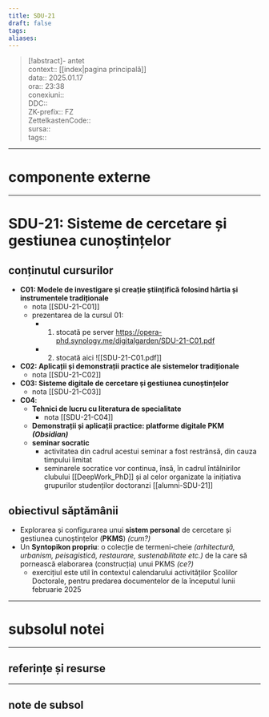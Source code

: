 ```yaml
---
title: SDU-21
draft: false
tags: 
aliases: 
---
```

> [!abstract]- antet  
> context::  [[index|pagina principală]]  
> data:: 2025.01.17  
> ora:: 23:38  
> conexiuni::  
> DDC::  
> ZK-prefix::  FZ  
> ZettelkastenCode::  
> sursa::  
> tags::  


---
# componente externe


---

# SDU-21: Sisteme de cercetare și gestiunea cunoștințelor

## conținutul cursurilor
- **C01: Modele de investigare și creație științifică folosind hârtia și instrumentele tradiționale**
	- nota [[SDU-21-C01]]
	- prezentarea de la cursul 01:
		- 1. stocată pe server https://opera-phd.synology.me/digitalgarden/SDU-21-C01.pdf
		- 2. stocată aici ![[SDU-21-C01.pdf]]
- **C02: Aplicații și demonstrații practice ale sistemelor tradiționale**
	- nota [[SDU-21-C02]]
- **C03: Sisteme digitale de cercetare și gestiunea cunoștințelor**
	- nota [[SDU-21-C03]]
- **C04**:
	- **Tehnici de lucru cu literatura de specialitate**
		- nota [[SDU-21-C04]]
	- **Demonstrații și aplicații practice: platforme digitale PKM *(Obsidian)***
	- **seminar socratic**
		- activitatea din cadrul acestui seminar a fost restrânsă, din cauza timpului limitat
		- seminarele socratice vor continua, însă, în cadrul întâlnirilor clubului [[DeepWork_PhD]] și al celor organizate la inițiativa grupurilor studenților doctoranzi [[alumni-SDU-21]]
## obiectivul săptămânii
- Explorarea și configurarea unui **sistem personal** de cercetare și gestiunea cunoștințelor (**PKMS**) *(cum?)*
- Un **Syntopikon propriu**: o colecție de termeni-cheie *(arhitectură, urbanism, peisagistică, restaurare, sustenabilitate etc.)* de la care să pornească elaborarea (construcția) unui PKMS *(ce?)*
	- exercițiul este util în contextul calendarului activităților Școlilor Doctorale, pentru predarea documentelor de la începutul lunii februarie 2025


---
# subsolul notei
---
## referințe și resurse


---
## note de subsol  